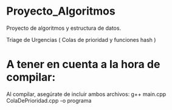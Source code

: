 # Proyecto_Algoritmos
Proyecto de algoritmos y estructura de datos.

Triage de Urgencias ( Colas de prioridad y funciones hash )

# A tener en cuenta a la hora de compilar:

Al compilar, asegúrate de incluir ambos archivos:
g++ main.cpp ColaDePrioridad.cpp -o programa
